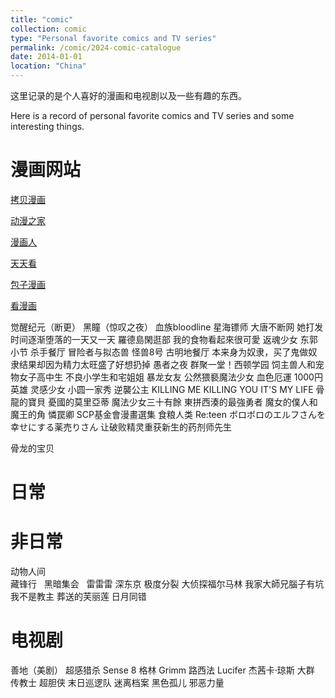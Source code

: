 ```yaml
---
title: "comic"
collection: comic
type: "Personal favorite comics and TV series"
permalink: /comic/2024-comic-catalogue
date: 2014-01-01
location: "China"
---
```


这里记录的是个人喜好的漫画和电视剧以及一些有趣的东西。

Here is a record of personal favorite comics and TV series and some interesting things.

漫画网站
======
[拷贝漫画](https://www.copymanga.site/)

[动漫之家](http://manhua.dmzj.com/)

[漫画人](https://www.1kkk.com/)

[天天看](https://www.ttkmh.com/)

[包子漫画](https://www.czmanga.com/)

[看漫画](https://m.manhuagui.com/)

觉醒纪元（断更）
黑瞳（惊叹之夜）
血族bloodline
星海镖师
大唐不断网
她打发时间逐渐堕落的一天又一天
羅德島閑逛部
我的食物看起來很可愛
返魂少女
东郭小节
杀手餐厅
冒险者与拟态兽 
怪兽8号
古明地餐厅 
本来身为奴隶，买了鬼做奴隶结果却因为精力太旺盛了好想扔掉 
愚者之夜
群聚一堂！西顿学园
饲主兽人和宠物女子高中生 
不良小学生和宅姐姐 
暴龙女友
公然猥褻魔法少女
血色厄運
1000円英雄
灵感少女
小圆一家秀
逆襲公主
KILLING ME KILLING YOU
IT'S MY LIFE
骨龍的寶貝
憂國的莫里亞蒂
魔法少女三十有餘
東拼西湊的最強勇者
魔女的僕人和魔王的角
憐罠卿
SCP基金會漫畫選集
食粮人类
Re:teen
ボロボロのエルフさんを幸せにする薬売りさん
让破败精灵重获新生的药剂师先生


骨龙的宝贝 


日常
======


非日常
======
动物人间 <br>
藏锋行 &nbsp;
黑暗集会 &nbsp;
雷雷雷
深东京
极度分裂
大侦探福尔马林
我家大師兄腦子有坑
我不是教主
葬送的芙丽莲
日月同错

电视剧
======
善地（美剧）
超感猎杀 Sense 8
格林 Grimm
路西法 Lucifer
杰茜卡·琼斯
大群
传教士
超胆侠
末日巡逻队
迷离档案
黑色孤儿
邪恶力量
